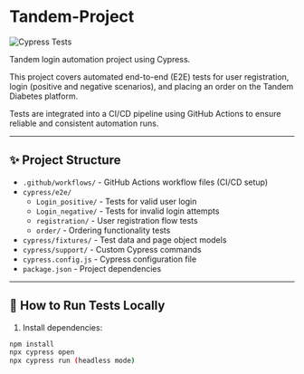 # Tandem-Project

![Cypress Tests](https://github.com/MrsTS5/Tandem-Project/actions/workflows/cypress-tests.yml/badge.svg)

Tandem login automation project using Cypress.

This project covers automated end-to-end (E2E) tests for user registration, login (positive and negative scenarios), and placing an order on the Tandem Diabetes platform.

Tests are integrated into a CI/CD pipeline using GitHub Actions to ensure reliable and consistent automation runs.

---

## ✨ Project Structure

- `.github/workflows/` - GitHub Actions workflow files (CI/CD setup)
- `cypress/e2e/`
  - `Login_positive/` - Tests for valid user login
  - `Login_negative/` - Tests for invalid login attempts
  - `registration/` - User registration flow tests
  - `order/` - Ordering functionality tests
- `cypress/fixtures/` - Test data and page object models
- `cypress/support/` - Custom Cypress commands
- `cypress.config.js` - Cypress configuration file
- `package.json` - Project dependencies

---

## 🚀 How to Run Tests Locally

1. Install dependencies:

```bash
npm install
npx cypress open
npx cypress run (headless mode)



